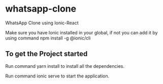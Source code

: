 # whatsapp-clone
 WhatsApp Clone using Ionic-React

Make sure you have Ionic installed in your global, if not you can add it by using command npm install -g @ionic/cli 

## To get the Project started
Run command yarn install to install all the dependencies.

Run command ionic serve to start the application.